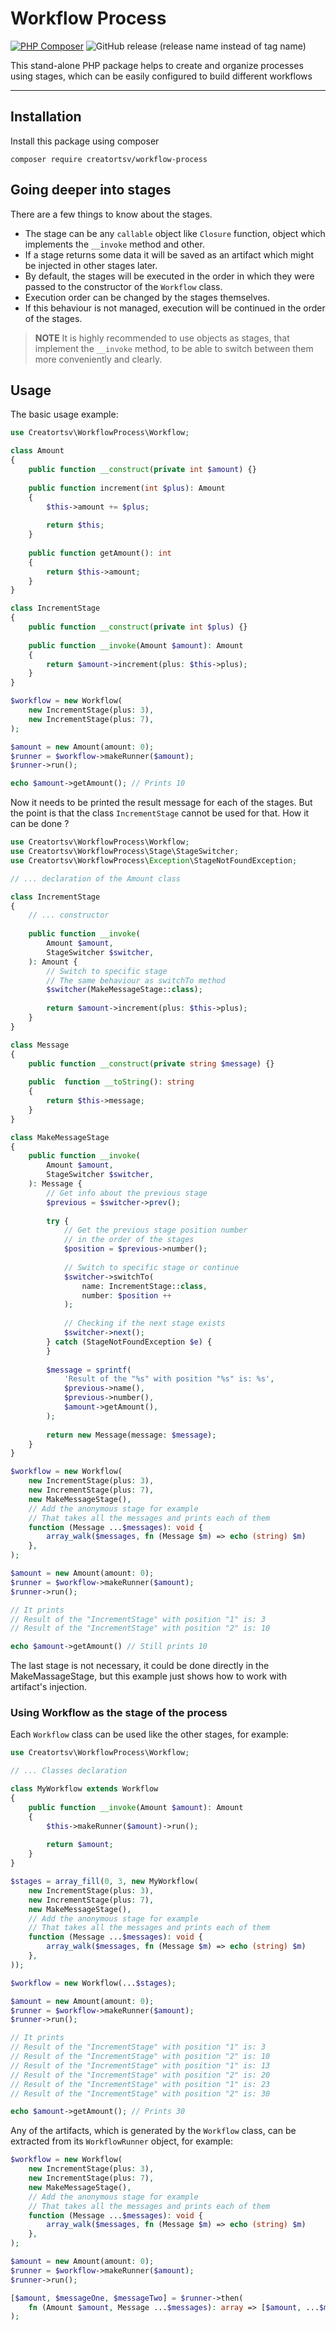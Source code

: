# Workflow Process
[![PHP Composer](https://github.com/creatortsv/workflow/actions/workflows/php.yml/badge.svg)](https://github.com/creatortsv/workflow/actions/workflows/php.yml)
![GitHub release (release name instead of tag name)](https://img.shields.io/github/v/release/creatortsv/workflow-process?include_prereleases)

This stand-alone PHP package helps to create and organize processes using stages, which can be easily configured to build different workflows
***
## Installation
Install this package using composer
```
composer require creatortsv/workflow-process
```
## Going deeper into stages

There are a few things to know about the stages.
- The stage can be any ```callable``` object like ```Closure``` function, object which implements the ```__invoke``` method and other.
- If a stage returns some data it will be saved as an artifact which might be injected in other stages later.
- By default, the stages will be executed in the order in which they were passed to the constructor of the ```Workflow``` class.
- Execution order can be changed by the stages themselves.
- If this behaviour is not managed, execution will be continued in the order of the stages.
> **NOTE** It is highly recommended to use objects as stages, that implement the ```__invoke``` method, to be able to switch between them more conveniently and clearly.

## Usage

The basic usage example:

```php
use Creatortsv\WorkflowProcess\Workflow;

class Amount
{
    public function __construct(private int $amount) {}
    
    public function increment(int $plus): Amount
    {
        $this->amount += $plus;
        
        return $this;
    }
    
    public function getAmount(): int
    {
        return $this->amount;
    }
}

class IncrementStage
{
    public function __construct(private int $plus) {}
    
    public function __invoke(Amount $amount): Amount
    {
        return $amount->increment(plus: $this->plus);
    }
}

$workflow = new Workflow(
    new IncrementStage(plus: 3),
    new IncrementStage(plus: 7),
);

$amount = new Amount(amount: 0);
$runner = $workflow->makeRunner($amount);
$runner->run();

echo $amount->getAmount(); // Prints 10
```
Now it needs to be printed the result message for each of the stages. But the point is that the class ```IncrementStage``` cannot be used for that. How it can be done ?
```php
use Creatortsv\WorkflowProcess\Workflow;
use Creatortsv\WorkflowProcess\Stage\StageSwitcher;
use Creatortsv\WorkflowProcess\Exception\StageNotFoundException;

// ... declaration of the Amount class

class IncrementStage
{
    // ... constructor
    
    public function __invoke(
        Amount $amount,
        StageSwitcher $switcher,
    ): Amount {
        // Switch to specific stage
        // The same behaviour as switchTo method
        $switcher(MakeMessageStage::class);
    
        return $amount->increment(plus: $this->plus);
    }
}

class Message
{
    public function __construct(private string $message) {}
    
    public  function __toString(): string
    {
        return $this->message;
    }
}

class MakeMessageStage
{
    public function __invoke(
        Amount $amount,
        StageSwitcher $switcher,
    ): Message {
        // Get info about the previous stage
        $previous = $switcher->prev();
    
        try {
            // Get the previous stage position number
            // in the order of the stages
            $position = $previous->number();
            
            // Switch to specific stage or continue
            $switcher->switchTo(
                name: IncrementStage::class,
                number: $position ++
            );
            
            // Checking if the next stage exists
            $switcher->next();
        } catch (StageNotFoundException $e) {
        }
        
        $message = sprintf(
            'Result of the "%s" with position "%s" is: %s',
            $previous->name(),
            $previous->number(),
            $amount->getAmount(),
        );
        
        return new Message(message: $message);
    }
}

$workflow = new Workflow(
    new IncrementStage(plus: 3),
    new IncrementStage(plus: 7),
    new MakeMessageStage(),
    // Add the anonymous stage for example
    // That takes all the messages and prints each of them
    function (Message ...$messages): void {
        array_walk($messages, fn (Message $m) => echo (string) $m)
    },
);

$amount = new Amount(amount: 0);
$runner = $workflow->makeRunner($amount);
$runner->run();

// It prints
// Result of the "IncrementStage" with position "1" is: 3
// Result of the "IncrementStage" with position "2" is: 10

echo $amount->getAmount() // Still prints 10
```
The last stage is not necessary, it could be done directly in the MakeMassageStage, but this example just shows how to work with artifact's injection.

### Using Workflow as the stage of the process

Each ```Workflow``` class can be used like the other stages, for example:
```php
use Creatortsv\WorkflowProcess\Workflow;

// ... Classes declaration

class MyWorkflow extends Workflow
{
    public function __invoke(Amount $amount): Amount
    {
        $this->makeRunner($amount)->run();   
    
        return $amount;
    }
}

$stages = array_fill(0, 3, new MyWorkflow(
    new IncrementStage(plus: 3),
    new IncrementStage(plus: 7),
    new MakeMessageStage(),
    // Add the anonymous stage for example
    // That takes all the messages and prints each of them
    function (Message ...$messages): void {
        array_walk($messages, fn (Message $m) => echo (string) $m)
    },
));

$workflow = new Workflow(...$stages);

$amount = new Amount(amount: 0);
$runner = $workflow->makeRunner($amount);
$runner->run();

// It prints
// Result of the "IncrementStage" with position "1" is: 3
// Result of the "IncrementStage" with position "2" is: 10
// Result of the "IncrementStage" with position "1" is: 13
// Result of the "IncrementStage" with position "2" is: 20
// Result of the "IncrementStage" with position "1" is: 23
// Result of the "IncrementStage" with position "2" is: 30

echo $amount->getAmount(); // Prints 30 
```
Any of the artifacts, which is generated by the ```Workflow``` class, can be extracted from its ```WorkflowRunner``` object, for example:
```php
$workflow = new Workflow(
    new IncrementStage(plus: 3),
    new IncrementStage(plus: 7),
    new MakeMessageStage(),
    // Add the anonymous stage for example
    // That takes all the messages and prints each of them
    function (Message ...$messages): void {
        array_walk($messages, fn (Message $m) => echo (string) $m)
    },
);

$amount = new Amount(amount: 0);
$runner = $workflow->makeRunner($amount);
$runner->run();

[$amount, $messageOne, $messageTwo] = $runner->then(
    fn (Amount $amount, Message ...$messages): array => [$amount, ...$messages],
);
```